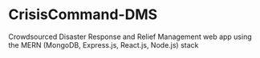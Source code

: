# CrisisCommand-DMS

Crowdsourced Disaster Response and Relief Management web app using the MERN (MongoDB, Express.js, React.js, Node.js) stack
